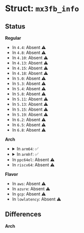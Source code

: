 # Struct: <code>mx3fb_info</code>

## Status
<b>Regular</b>
<ul>
<li>
In <code>4.4</code>: Absent ⚠️
</li>
<li>
In <code>4.8</code>: Absent ⚠️
</li>
<li>
In <code>4.10</code>: Absent ⚠️
</li>
<li>
In <code>4.13</code>: Absent ⚠️
</li>
<li>
In <code>4.15</code>: Absent ⚠️
</li>
<li>
In <code>4.18</code>: Absent ⚠️
</li>
<li>
In <code>5.0</code>: Absent ⚠️
</li>
<li>
In <code>5.3</code>: Absent ⚠️
</li>
<li>
In <code>5.4</code>: Absent ⚠️
</li>
<li>
In <code>5.8</code>: Absent ⚠️
</li>
<li>
In <code>5.11</code>: Absent ⚠️
</li>
<li>
In <code>5.13</code>: Absent ⚠️
</li>
<li>
In <code>5.15</code>: Absent ⚠️
</li>
<li>
In <code>5.19</code>: Absent ⚠️
</li>
<li>
In <code>6.2</code>: Absent ⚠️
</li>
<li>
In <code>6.5</code>: Absent ⚠️
</li>
<li>
In <code>6.8</code>: Absent ⚠️
</li>
</ul>
<b>Arch</b>
<ul>
<li>
<details>
<summary>In <code>arm64</code>: ✅</summary>

```c
struct mx3fb_info {
    int blank;
    enum ipu_channel ipu_ch;
    uint32_t cur_ipu_buf;
    u32 pseudo_palette[16];
    struct completion flip_cmpl;
    struct mutex mutex;
    struct mx3fb_data *mx3fb;
    struct idmac_channel *idmac_channel;
    struct dma_async_tx_descriptor *txd;
    dma_cookie_t cookie;
    struct scatterlist sg[2];
    struct fb_var_screeninfo cur_var;
};
```
</details>
</li>
<li>
<details>
<summary>In <code>armhf</code>: ✅</summary>

```c
struct mx3fb_info {
    int blank;
    enum ipu_channel ipu_ch;
    uint32_t cur_ipu_buf;
    u32 pseudo_palette[16];
    struct completion flip_cmpl;
    struct mutex mutex;
    struct mx3fb_data *mx3fb;
    struct idmac_channel *idmac_channel;
    struct dma_async_tx_descriptor *txd;
    dma_cookie_t cookie;
    struct scatterlist sg[2];
    struct fb_var_screeninfo cur_var;
};
```
</details>
</li>
<li>
In <code>ppc64el</code>: Absent ⚠️
</li>
<li>
In <code>riscv64</code>: Absent ⚠️
</li>
</ul>
<b>Flavor</b>
<ul>
<li>
In <code>aws</code>: Absent ⚠️
</li>
<li>
In <code>azure</code>: Absent ⚠️
</li>
<li>
In <code>gcp</code>: Absent ⚠️
</li>
<li>
In <code>lowlatency</code>: Absent ⚠️
</li>
</ul>

## Differences
<b>Arch</b>
<ul>
</ul>
